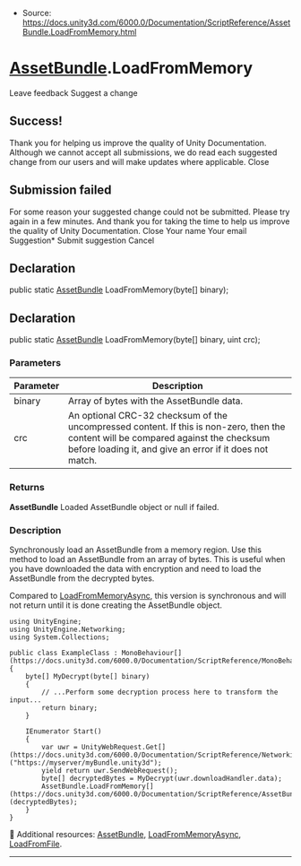 * Source: https://docs.unity3d.com/6000.0/Documentation/ScriptReference/AssetBundle.LoadFromMemory.html

#  [AssetBundle](https://docs.unity3d.com/6000.0/Documentation/ScriptReference/AssetBundle.html).LoadFromMemory
Leave feedback
Suggest a change
## Success!
Thank you for helping us improve the quality of Unity Documentation. Although we cannot accept all submissions, we do read each suggested change from our users and will make updates where applicable.
Close
## Submission failed
For some reason your suggested change could not be submitted. Please <a>try again</a> in a few minutes. And thank you for taking the time to help us improve the quality of Unity Documentation.
Close
Your name Your email Suggestion* Submit suggestion
Cancel
## Declaration
public static [AssetBundle](https://docs.unity3d.com/6000.0/Documentation/ScriptReference/AssetBundle.html) LoadFromMemory(byte[] binary); 
## Declaration
public static [AssetBundle](https://docs.unity3d.com/6000.0/Documentation/ScriptReference/AssetBundle.html) LoadFromMemory(byte[] binary, uint crc); 
### Parameters
Parameter | Description  
---|---  
binary | Array of bytes with the AssetBundle data.  
crc | An optional CRC-32 checksum of the uncompressed content. If this is non-zero, then the content will be compared against the checksum before loading it, and give an error if it does not match.  
### Returns
**AssetBundle** Loaded AssetBundle object or null if failed. 
### Description
Synchronously load an AssetBundle from a memory region.
Use this method to load an AssetBundle from an array of bytes. This is useful when you have downloaded the data with encryption and need to load the AssetBundle from the decrypted bytes.  
  
Compared to [LoadFromMemoryAsync](https://docs.unity3d.com/6000.0/Documentation/ScriptReference/AssetBundle.LoadFromMemoryAsync.html), this version is synchronous and will not return until it is done creating the AssetBundle object.
```
using UnityEngine;
using UnityEngine.Networking;
using System.Collections;  
  
public class ExampleClass : MonoBehaviour[](https://docs.unity3d.com/6000.0/Documentation/ScriptReference/MonoBehaviour.html)
{
    byte[] MyDecrypt(byte[] binary)
    {
        // ...Perform some decryption process here to transform the input...
        return binary;
    }  
  
    IEnumerator Start()
    {
        var uwr = UnityWebRequest.Get[](https://docs.unity3d.com/6000.0/Documentation/ScriptReference/Networking.UnityWebRequest.Get.html)("https://myserver/myBundle.unity3d");
        yield return uwr.SendWebRequest();
        byte[] decryptedBytes = MyDecrypt(uwr.downloadHandler.data);
        AssetBundle.LoadFromMemory[](https://docs.unity3d.com/6000.0/Documentation/ScriptReference/AssetBundle.LoadFromMemory.html)(decryptedBytes);
    }
}

```

Additional resources: [AssetBundle](https://docs.unity3d.com/6000.0/Documentation/ScriptReference/AssetBundle.html), [LoadFromMemoryAsync](https://docs.unity3d.com/6000.0/Documentation/ScriptReference/AssetBundle.LoadFromMemoryAsync.html), [LoadFromFile](https://docs.unity3d.com/6000.0/Documentation/ScriptReference/AssetBundle.LoadFromFile.html).
* * *
